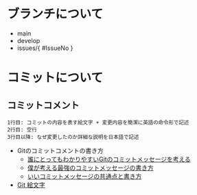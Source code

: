 # ブランチについて

- main
- develop
- issues/{ #IssueNo }

# コミットについて

## コミットコメント

```
1行目: コミットの内容を表す絵文字 + 変更内容を簡潔に英語の命令形で記述
2行目: 空行
3行目以降: なぜ変更したのか詳細な説明を日本語で記述
```

- Gitのコミットコメントの書き方
  - [誰にとってもわかりやすいGitのコミットメッセージを考える](https://www.tam-tam.co.jp/tipsnote/program/post16686.html)
  - [僕が考える最強のコミットメッセージの書き方](https://qiita.com/konatsu_p/items/dfe199ebe3a7d2010b3e)
  - [いいコミットメッセージの共通点と書き方](https://www.praha-inc.com/lab/posts/commit-message)
- [Git 絵文字](https://gitmoji.carloscuesta.me/)
